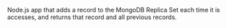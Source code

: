 Node.js app that adds a record to the MongoDB Replica Set each time it is accesses, and returns that record and all previous records.